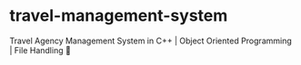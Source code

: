 # travel-management-system
Travel Agency Management System in C++ | Object Oriented Programming | File Handling
🫠
